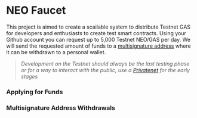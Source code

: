 # NEO Faucet

This project is aimed to create a scailable system to distribute Testnet GAS for developers and enthusiasts to create test smart contracts. Using your Github account you can request up to 5,000 Testnet NEO/GAS per day. We will send the requested amount of funds to a [multisignature address]() where it can be withdrawn to a personal wallet. 

> *Development on the Testnet should always be the last testing phase or for a way to interact with the public, use a [Privatenet](http://docs.neo.org/en-us/network/private-chain.html) for the early stages*

### Applying for Funds

### Multisignature Address Withdrawals



